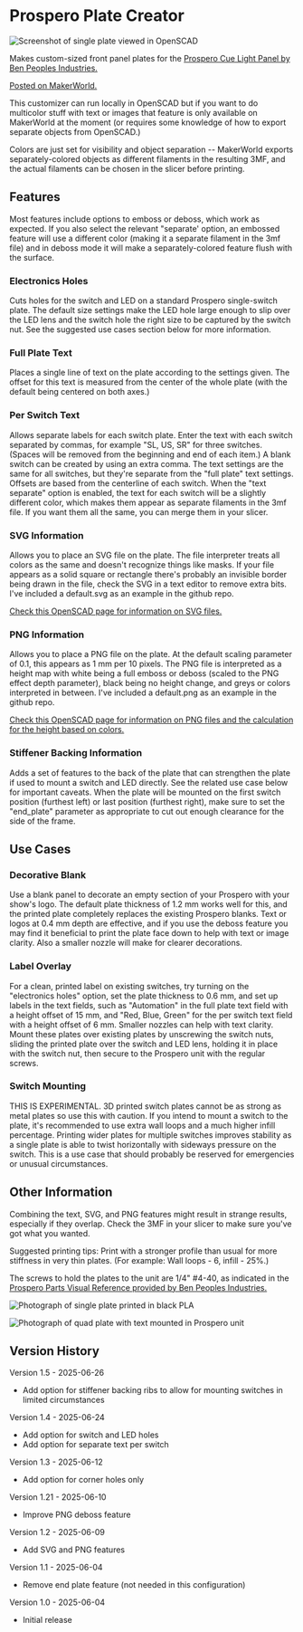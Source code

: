 # Prospero Plate Creator

![Screenshot of single plate viewed in OpenSCAD](ProsperoPlateMaker.png)

Makes custom-sized front panel plates for the [Prospero Cue Light Panel by Ben Peoples Industries.](https://benpeoples.com/stock-products/prospero-cue-light-system/)

[Posted on MakerWorld.](https://makerworld.com/en/models/1487187-prospero-plate-creator)

This customizer can run locally in OpenSCAD but if you want to do multicolor stuff with text or images that feature is only available on MakerWorld at the moment (or requires some knowledge of how to export separate objects from OpenSCAD.)

Colors are just set for visibility and object separation -- MakerWorld exports separately-colored objects as different filaments in the resulting 3MF, and the actual filaments can be chosen in the slicer before printing.

## Features

Most features include options to emboss or deboss, which work as expected.  If you also select the relevant "separate' option, an embossed feature will use a different color (making it a separate filament in the 3mf file) and in deboss mode it will make a separately-colored feature flush with the surface.

### Electronics Holes

Cuts holes for the switch and LED on a standard Prospero single-switch plate.  The default size settings make the LED hole large enough to slip over the LED lens and the switch hole the right size to be captured by the switch nut.  See the suggested use cases section below for more information.

### Full Plate Text

Places a single line of text on the plate according to the settings given.  The offset for this text is measured from the center of the whole plate (with the default being centered on both axes.)

### Per Switch Text

Allows separate labels for each switch plate.  Enter the text with each switch separated by commas, for example "SL, US, SR" for three switches.  (Spaces will be removed from the beginning and end of each item.)  A blank switch can be created by using an extra comma.  The text settings are the same for all switches, but they're separate from the "full plate" text settings.  Offsets are based from the centerline of each switch.  When the "text separate" option is enabled, the text for each switch will be a slightly different color, which makes them appear as separate filaments in the 3mf file.  If you want them all the same, you can merge them in your slicer.

### SVG Information

Allows you to place an SVG file on the plate.  The file interpreter treats all colors as the same and doesn't recognize things like masks.  If your file appears as a solid square or rectangle there's probably an invisible border being drawn in the file, check the SVG in a text editor to remove extra bits.  I've included a default.svg as an example in the github repo.

[Check this OpenSCAD page for information on SVG files.](https://en.wikibooks.org/wiki/OpenSCAD_User_Manual/SVG_Import)

### PNG Information

Allows you to place a PNG file on the plate.  At the default scaling parameter of 0.1, this appears as 1 mm per 10 pixels.  The PNG file is interpreted as a height map with white being a full emboss or deboss (scaled to the PNG effect depth parameter), black being no height change, and greys or colors interpreted in between.  I've included a default.png as an example in the github repo.

[Check this OpenSCAD page for information on PNG files and the calculation for the height based on colors.](https://en.wikibooks.org/wiki/OpenSCAD_User_Manual/Importing_Geometry#surface)

### Stiffener Backing Information

Adds a set of features to the back of the plate that can strengthen the plate if used to mount a switch and LED directly.  See the related use case below for important caveats.  When the plate will be mounted on the first switch position (furthest left) or last position (furthest right), make sure to set the "end_plate" parameter as appropriate to cut out enough clearance for the side of the frame.

## Use Cases

### Decorative Blank

Use a blank panel to decorate an empty section of your Prospero with your show's logo.  The default plate thickness of 1.2 mm works well for this, and the printed plate completely replaces the existing Prospero blanks.  Text or logos at 0.4 mm depth are effective, and if you use the deboss feature you may find it beneficial to print the plate face down to help with text or image clarity.  Also a smaller nozzle will make for clearer decorations.

### Label Overlay

For a clean, printed label on existing switches, try turning on the "electronics holes" option, set the plate thickness to 0.6 mm, and set up labels in the text fields, such as "Automation" in the full plate text field with a height offset of 15 mm, and "Red, Blue, Green" for the per switch text field with a height offset of 6 mm.  Smaller nozzles can help with text clarity.  Mount these plates over existing plates by unscrewing the switch nuts, sliding the printed plate over the switch and LED lens, holding it in place with the switch nut, then secure to the Prospero unit with the regular screws.

### Switch Mounting

THIS IS EXPERIMENTAL.  3D printed switch plates cannot be as strong as metal plates so use this with caution.  If you intend to mount a switch to the plate, it's recommended to use extra wall loops and a much higher infill percentage.  Printing wider plates for multiple switches improves stability as a single plate is able to twist horizontally with sideways pressure on the switch.  This is a use case that should probably be reserved for emergencies or unusual circumstances.

## Other Information

Combining the text, SVG, and PNG features might result in strange results, especially if they overlap.  Check the 3MF in your slicer to make sure you've got what you wanted.

Suggested printing tips: Print with a stronger profile than usual for more stiffness in very thin plates.  (For example: Wall loops - 6, infill - 25%.)

The screws to hold the plates to the unit are 1/4" #4-40, as indicated in the [Prospero Parts Visual Reference provided by Ben Peoples Industries.](https://docs.benpeoples.com/prospero-dmx-cue-light-panel/prospero-parts-visual-reference#3d6a672da66f4d4db09283e1e5e6c471)

![Photograph of single plate printed in black PLA](ProsperoPlate-Single.jpg)

![Photograph of quad plate with text mounted in Prospero unit](ProsperoPlate-4WideWithText.jpg)

## Version History
Version 1.5 - 2025-06-26

- Add option for stiffener backing ribs to allow for mounting switches in limited circumstances

Version 1.4 - 2025-06-24

- Add option for switch and LED holes
- Add option for separate text per switch

Version 1.3 - 2025-06-12

- Add option for corner holes only

Version 1.21 - 2025-06-10

- Improve PNG deboss feature

Version 1.2 - 2025-06-09

- Add SVG and PNG features

Version 1.1 - 2025-06-04

- Remove end plate feature (not needed in this configuration)

Version 1.0 - 2025-06-04

- Initial release
